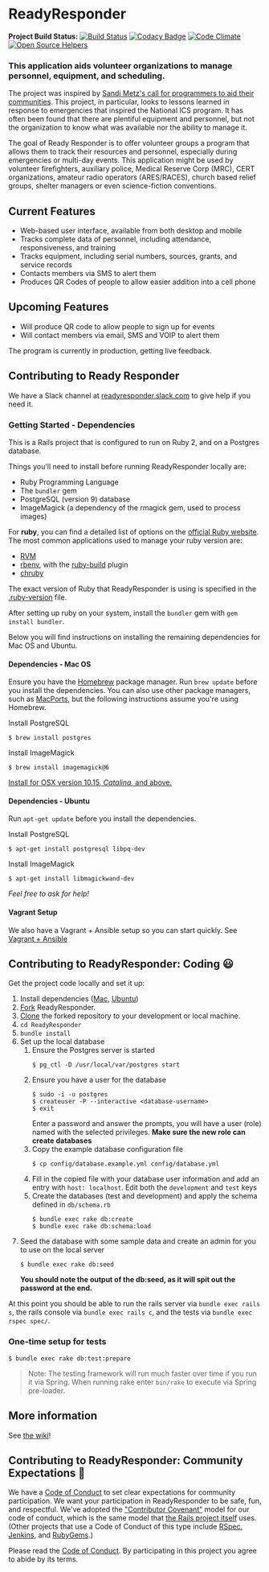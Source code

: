 # ReadyResponder

**Project Build Status:** [![Build Status](https://api.travis-ci.org/ReadyResponder/ReadyResponder.svg?branch=development)](https://travis-ci.org/ReadyResponder/ReadyResponder) [![Codacy Badge](https://api.codacy.com/project/badge/Grade/2155146098fe428d9f6e11951f5ed75a)](https://www.codacy.com/app/kfallon/ReadyResponder?utm_source=github.com&amp;utm_medium=referral&amp;utm_content=ReadyResponder/ReadyResponder&amp;utm_campaign=Badge_Grade) [![Code Climate](https://codeclimate.com/github/ReadyResponder/ReadyResponder/badges/gpa.svg)](https://codeclimate.com/github/ReadyResponder/ReadyResponder)
[![Open Source Helpers](https://www.codetriage.com/readyresponder/readyresponder/badges/users.svg)](https://www.codetriage.com/readyresponder/readyresponder)

### This application aids volunteer organizations to manage personnel, equipment, and scheduling.

The project was inspired by [Sandi Metz's call for programmers to aid their communities](https://www.youtube.com/watch?feature=player_detailpage&v=fhpT6Pc4AqM#t=1931). This project, in particular, looks to lessons learned in response to emergencies that inspired the National ICS program. It has often been found that there are plentiful equipment and personnel, but not the organization to know what was available nor the ability to manage it.

The goal of Ready Responder is to offer volunteer groups a program that allows them to track their resources and personnel, especially during emergencies or multi-day events. This application might be used by volunteer firefighters, auxiliary police, Medical Reserve Corp (MRC), CERT organizations, amateur radio operators (ARES/RACES), church based relief groups, shelter managers or even science-fiction conventions.

## Current Features

* Web-based user interface, available from both desktop and mobile
* Tracks complete data of personnel, including attendance, responsiveness, and training
* Tracks equipment, including serial numbers, sources, grants, and service records
* Contacts members via SMS to alert them
* Produces QR Codes of people to allow easier addition into a cell phone

## Upcoming Features

* Will produce QR code to allow people to sign up for events
* Will contact members via email, SMS and VOIP to alert them

The program is currently in production, getting live feedback.

## Contributing to Ready Responder
We have a Slack channel at [readyresponder.slack.com](https://readyresponder.slack.com) to give help if you need it.

### Getting Started - Dependencies

This is a Rails project that is configured to run on Ruby 2, and on a Postgres database.

Things you'll need to install before running ReadyResponder locally are:

* Ruby Programming Language
* The `bundler` gem
* PostgreSQL (version 9) database
* ImageMagick (a dependency of the rmagick gem, used to process images)

For **ruby**, you can find a detailed list of options on the [official Ruby website](
https://www.ruby-lang.org/en/documentation/installation/). The most common
applications used to manage your ruby version are:

* [RVM](https://rvm.io)
* [rbenv](https://github.com/rbenv/rbenv#readme), with the
  [ruby-build](https://github.com/rbenv/ruby-build#readme) plugin
* [chruby](https://github.com/postmodern/chruby#readme)

The exact version of Ruby that ReadyResponder is using is specified in the
[.ruby-version](.ruby-version) file.

After setting up ruby on your system, install the `bundler` gem with `gem
install bundler`.

Below you will find instructions on installing the remaining dependencies for Mac
OS and Ubuntu.

#### Dependencies - Mac OS

Ensure you have the [Homebrew](https://brew.sh/) package manager. Run `brew
update` before you install the dependencies. You can also use other package
managers, such as [MacPorts](https://www.macports.org/install.php), but the
following instructions assume you're using Homebrew.

Install PostgreSQL

```shell
$ brew install postgres
```

Install ImageMagick

```shell
$ brew install imagemagick@6
```

[Install for OSX version 10.15, *Catalina*, and above.](install_osx_catalina.md)

#### Dependencies - Ubuntu

Run `apt-get update` before you install the dependencies.

Install PostgreSQL

```shell
$ apt-get install postgresql libpq-dev
```

Install ImageMagick

```shell
$ apt-get install libmagickwand-dev
```

*Feel free to ask for help!*

#### Vagrant Setup

We also have a Vagrant + Ansible setup so you can start quickly. See [Vagrant + Ansible](roles/)

## Contributing to ReadyResponder: Coding :smiley:

Get the project code locally and set it up:

1. Install dependencies ([Mac](#dependencies---mac-os),
   [Ubuntu](#dependencies---ubuntu))
2. [Fork](https://help.github.com/articles/fork-a-repo) ReadyResponder.
3. [Clone](https://help.github.com/articles/cloning-a-repository/) the forked
   repository to your development or local machine.
4. `cd ReadyResponder`
5. `bundle install`
6. Set up the local database
    1. Ensure the Postgres server is started
        ```shell
        $ pg_ctl -D /usr/local/var/postgres start
        ```
    2. Ensure you have a user for the database
        ```shell
        $ sudo -i -u postgres
        $ createuser -P --interactive <database-username>
        $ exit
        ```
        Enter a password and answer the prompts, you will have a user (role)
        named <database-username> with the selected privileges. **Make sure the new
        role can create databases**
    3. Copy the example database configuration file
        ```shell
        $ cp config/database.example.yml config/database.yml
        ```
    4. Fill in the copied file with your database user information and add
        an entry with `host: localhost`. Edit both the `development` and `test`
        keys
    5. Create the databases (test and development) and apply the schema defined in
        `db/schema.rb`
        ```shell
        $ bundle exec rake db:create
        $ bundle exec rake db:schema:load
        ```
7. Seed the database with some sample data and create an admin for you to use on the local server
    ```shell
    $ bundle exec rake db:seed
    ```
    **You should note the output of the db:seed, as it will spit out the password at the end.**

At this point you should be able to run the rails server via `bundle exec rails s`, the rails console via `bundle exec rails c`, and the tests via `bundle exec rspec spec/`.

### One-time setup for tests

```shell
$ bundle exec rake db:test:prepare
```

> Note: The testing framework will run much faster over time if you run it via Spring. When running rake enter `bin/rake` to execute via Spring pre-loader.

## More information

See [the wiki](https://github.com/ReadyResponder/ReadyResponder/wiki)!

## Contributing to ReadyResponder: Community Expectations :raised_hands:

We have a [Code of Conduct](CODE_OF_CONDUCT.md) to set clear expectations for community participation. We want your participation in ReadyResponder to be safe, fun, and respectful. We've adopted the ["Contributor Covenant"](http://contributor-covenant.org/) model for our code of conduct, which is the same model that [the Rails project itself](http://rubyonrails.org/conduct/) uses. (Other projects that use a Code of Conduct of this type include [RSpec](https://github.com/rspec/rspec/blob/master/code_of_conduct.md), [Jenkins](https://jenkins-ci.org/conduct/), and [RubyGems](https://github.com/rubygems/rubygems/blob/master/CODE_OF_CONDUCT.md).)

Please read the [Code of Conduct](CODE_OF_CONDUCT.md). By participating in this project you agree to abide by its terms.
